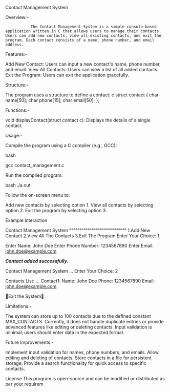 Contact Management System

Overview:-

               The Contact Management System is a simple console-based application written in C that allows users to manage their contacts. Users can add new contacts, view all existing contacts, and exit the program. Each contact consists of a name, phone number, and email address.

Features:-

Add New Contact: Users can input a new contact's name, phone number, and email.
View All Contacts: Users can view a list of all added contacts.
Exit the Program: Users can exit the application gracefully.

Structure:-

The program uses a structure to define a contact:
c
struct contact {
    char name[50];
    char phone[15];
    char email[50];
};


Functions:-

void displayContact(struct contact c): Displays the details of a single contact.

Usage:-

Compile the program using a C compiler (e.g., GCC):

bash

gcc contact_management.c 

Run the compiled program:

bash
./a.out

Follow the on-screen menu to:

Add new contacts by selecting option 1.
View all contacts by selecting option 2.
Exit the program by selecting option 3.

Example Interaction

Contact Management System
°°°°°°°°°°°°°°°°°°°°°°°°°°°°
1.Add New Contact
2.View All The Contacts
3.Exit The Program
Enter Your Choice: 1

Enter Name: John Doe
Enter Phone Number: 1234567890
Enter Email: john.doe@example.com

***Contact added successfully.***

Contact Management System
...
Enter Your Choice: 2

Contacts List:
...
Contact1:
Name: John Doe
Phone: 1234567890
Email: john.doe@example.com

👋Exit the System👋

Limitations:-

The system can store up to 100 contacts due to the defined constant MAX_CONTACTS.
Currently, it does not handle duplicate entries or provide advanced features like editing or deleting contacts.
Input validation is minimal; users should enter data in the expected format.

Future Improvements:-

Implement input validation for names, phone numbers, and emails.
Allow editing and deleting of contacts.
Store contacts in a file for persistent storage.
Provide a search functionality for quick access to specific contacts.

License
This program is open-source and can be modified or distributed as per your requirem
